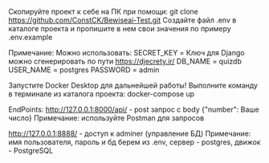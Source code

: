 
Скопируйте проект к себе на ПК при помощи: git clone https://github.com/ConstCK/Bewiseai-Test.git
Создайте файл .env в каталоге проекта и пропишите в нем свои значения по примеру .env.example

Примечание:
Можно использовать:
SECRET_KEY = Ключ для Django можно сгенерировать по пути https://djecrety.ir/
DB_NAME = quizdb
USER_NAME = postgres
PASSWORD = admin

Запустите Docker Desktop для дальнейшей работы!
Выполните команду в терминале из каталога проекта: docker-compose up

EndPoints:
http://127.0.0.1:8000/api/ - post запрос с body {"number": Ваше число}
Примечание:
используйте Postman для запросов

http://127.0.0.1:8888/ - доступ к adminer (управление БД)
Примечание:
имя пользователя, пароль и бд берем из .env, сервер - postgres, движок - PostgreSQL





